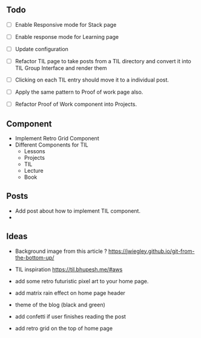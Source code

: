 
## Todo

- [ ] Enable Responsive mode for Stack page
- [ ] Enable response mode for Learning page
- [ ] Update configuration
- [ ] Refactor TIL page to take posts from a TIL directory and convert it into TIL Group Interface and render them
- [ ] Clicking on each TIL entry should move it to a individual post.
- [ ] Apply the same pattern to Proof of work page also. 
- [ ] Refactor Proof of Work component into Projects.


## Component
- Implement Retro Grid Component
- Different Components for TIL
  - Lessons
  - Projects
  - TIL
  - Lecture
  - Book


## Posts
- Add post about how to implement TIL component.
- 



## Ideas
- Background image from this article ?
  https://jwiegley.github.io/git-from-the-bottom-up/


- TIL inspiration 
https://til.bhupesh.me/#aws


- add some retro futuristic pixel art to your home page.

- add matrix rain effect on home page header

- theme of the blog (black and green)


- add confetti if user finishes reading the post

- add retro grid on the top of home page





